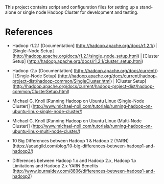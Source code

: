 This project contains script and configuration files for setting up a stand-alone or single node Hadoop Cluster for development and testing.

# References
- Hadoop r1.2.1 [Documentation] (http://hadoop.apache.org/docs/r1.2.1/) | [Single-Node Setup] (http://hadoop.apache.org/docs/r1.2.1/single_node_setup.html) | [Cluster Setup] (http://hadoop.apache.org/docs/r1.2.1/cluster_setup.html)

- Hadoop r2.x [Documentation] (http://hadoop.apache.org/docs/current/) | [Single-Node Setup] (http://hadoop.apache.org/docs/current/hadoop-project-dist/hadoop-common/SingleCluster.html) | [Cluster Setup] (http://hadoop.apache.org/docs/current/hadoop-project-dist/hadoop-common/ClusterSetup.html)

- Michael G. Knoll [Running Hadoop on Ubuntu Linux (Single-Node Cluster)]
(http://www.michael-noll.com/tutorials/running-hadoop-on-ubuntu-linux-single-node-cluster/)

- Michael G. Knoll [Running Hadoop on Ubuntu Linux (Multi-Node Cluster)]
(http://www.michael-noll.com/tutorials/running-hadoop-on-ubuntu-linux-multi-node-cluster/)

- 10 Big Differences between Hadoop 1 & Hadoop 2 (YARN)
(https://acadgild.com/blog/10-big-differences-between-hadoop1-and-hadoop2/)

- Differences between Hadoop 1.x and Hadoop 2.x, Hadoop 1.x Limitations and Hadoop 2.x YARN Benefits
(http://www.journaldev.com/8806/differences-between-hadoop1-and-hadoop2)
